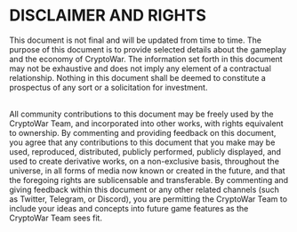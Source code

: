 # DISCLAIMER AND  RIGHTS

This document is not final and will be updated from time to time. The purpose of this document is to provide selected details about the gameplay and the economy of CryptoWar. The information set forth in this document may not be exhaustive and does not imply any element of a contractual relationship. Nothing in this document shall be deemed to constitute a prospectus of any sort or a solicitation for investment.

\
All community contributions to this document may be freely used by the CryptoWar Team, and incorporated into other works, with rights equivalent to ownership. By commenting and providing feedback on this document, you agree that any contributions to this document that you make may be used, reproduced, distributed, publicly performed, publicly displayed, and used to create derivative works, on a non-exclusive basis, throughout the universe, in all forms of media now known or created in the future, and that the foregoing rights are sublicensable and transferable. By commenting and giving feedback within this document or any other related channels (such as Twitter, Telegram, or Discord), you are permitting the CryptoWar Team to include your ideas and concepts into future game features as the CryptoWar Team sees fit.

